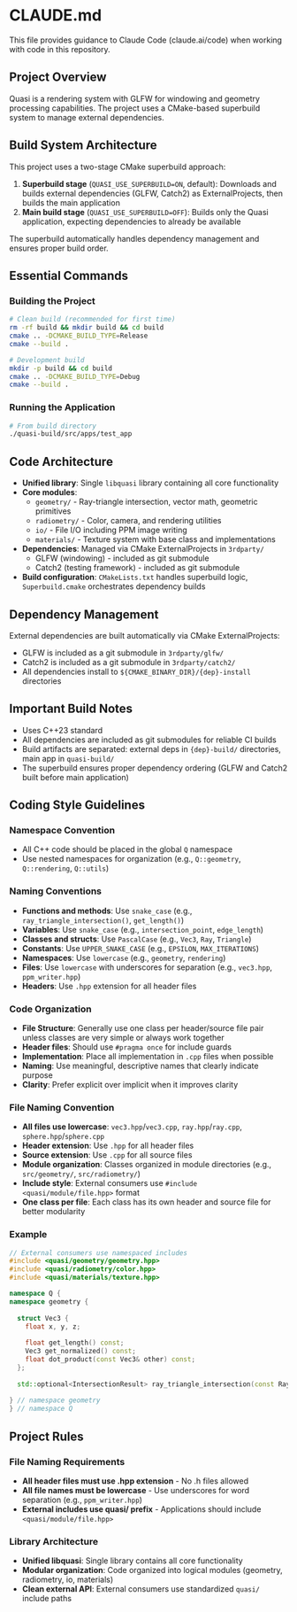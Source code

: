 # CLAUDE.md

This file provides guidance to Claude Code (claude.ai/code) when working with code in this repository.

## Project Overview

Quasi is a rendering system with GLFW for windowing and geometry processing capabilities. The project uses a CMake-based superbuild system to manage external dependencies.

## Build System Architecture

This project uses a two-stage CMake superbuild approach:

1. **Superbuild stage** (`QUASI_USE_SUPERBUILD=ON`, default): Downloads and builds external dependencies (GLFW, Catch2) as ExternalProjects, then builds the main application
2. **Main build stage** (`QUASI_USE_SUPERBUILD=OFF`): Builds only the Quasi application, expecting dependencies to already be available

The superbuild automatically handles dependency management and ensures proper build order.

## Essential Commands

### Building the Project
```bash
# Clean build (recommended for first time)
rm -rf build && mkdir build && cd build
cmake .. -DCMAKE_BUILD_TYPE=Release
cmake --build .

# Development build
mkdir -p build && cd build
cmake .. -DCMAKE_BUILD_TYPE=Debug
cmake --build .
```

### Running the Application
```bash
# From build directory
./quasi-build/src/apps/test_app
```

## Code Architecture

- **Unified library**: Single `libquasi` library containing all core functionality
- **Core modules**: 
  - `geometry/` - Ray-triangle intersection, vector math, geometric primitives
  - `radiometry/` - Color, camera, and rendering utilities  
  - `io/` - File I/O including PPM image writing
  - `materials/` - Texture system with base class and implementations
- **Dependencies**: Managed via CMake ExternalProjects in `3rdparty/`
  - GLFW (windowing) - included as git submodule
  - Catch2 (testing framework) - included as git submodule
- **Build configuration**: `CMakeLists.txt` handles superbuild logic, `Superbuild.cmake` orchestrates dependency builds

## Dependency Management

External dependencies are built automatically via CMake ExternalProjects:
- GLFW is included as a git submodule in `3rdparty/glfw/`
- Catch2 is included as a git submodule in `3rdparty/catch2/`
- All dependencies install to `${CMAKE_BINARY_DIR}/{dep}-install` directories

## Important Build Notes

- Uses C++23 standard
- All dependencies are included as git submodules for reliable CI builds
- Build artifacts are separated: external deps in `{dep}-build/` directories, main app in `quasi-build/`
- The superbuild ensures proper dependency ordering (GLFW and Catch2 built before main application)

## Coding Style Guidelines

### Namespace Convention
- All C++ code should be placed in the global `Q` namespace
- Use nested namespaces for organization (e.g., `Q::geometry`, `Q::rendering`, `Q::utils`)

### Naming Conventions
- **Functions and methods**: Use `snake_case` (e.g., `ray_triangle_intersection()`, `get_length()`)
- **Variables**: Use `snake_case` (e.g., `intersection_point`, `edge_length`)
- **Classes and structs**: Use `PascalCase` (e.g., `Vec3`, `Ray`, `Triangle`)
- **Constants**: Use `UPPER_SNAKE_CASE` (e.g., `EPSILON`, `MAX_ITERATIONS`)
- **Namespaces**: Use `lowercase` (e.g., `geometry`, `rendering`)
- **Files**: Use `lowercase` with underscores for separation (e.g., `vec3.hpp`, `ppm_writer.hpp`)
- **Headers**: Use `.hpp` extension for all header files

### Code Organization
- **File Structure**: Generally use one class per header/source file pair unless classes are very simple or always work together
- **Header files**: Should use `#pragma once` for include guards
- **Implementation**: Place all implementation in `.cpp` files when possible
- **Naming**: Use meaningful, descriptive names that clearly indicate purpose
- **Clarity**: Prefer explicit over implicit when it improves clarity

### File Naming Convention
- **All files use lowercase**: `vec3.hpp`/`vec3.cpp`, `ray.hpp`/`ray.cpp`, `sphere.hpp`/`sphere.cpp`
- **Header extension**: Use `.hpp` for all header files
- **Source extension**: Use `.cpp` for all source files  
- **Module organization**: Classes organized in module directories (e.g., `src/geometry/`, `src/radiometry/`)
- **Include style**: External consumers use `#include <quasi/module/file.hpp>` format
- **One class per file**: Each class has its own header and source file for better modularity

### Example
```cpp
// External consumers use namespaced includes
#include <quasi/geometry/geometry.hpp>
#include <quasi/radiometry/color.hpp>
#include <quasi/materials/texture.hpp>

namespace Q {
namespace geometry {
  
  struct Vec3 {
    float x, y, z;
    
    float get_length() const;
    Vec3 get_normalized() const;
    float dot_product(const Vec3& other) const;
  };
  
  std::optional<IntersectionResult> ray_triangle_intersection(const Ray& ray, const Triangle& triangle);
  
} // namespace geometry
} // namespace Q
```

## Project Rules

### File Naming Requirements
- **All header files must use .hpp extension** - No .h files allowed
- **All file names must be lowercase** - Use underscores for word separation (e.g., `ppm_writer.hpp`)
- **External includes use quasi/ prefix** - Applications should include `<quasi/module/file.hpp>`

### Library Architecture  
- **Unified libquasi**: Single library contains all core functionality
- **Modular organization**: Code organized into logical modules (geometry, radiometry, io, materials)
- **Clean external API**: External consumers use standardized `quasi/` include paths

